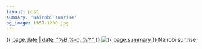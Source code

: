 ```yaml
---
layout: post
summary: 'Nairobi sunrise'
og_image: 1359-1280.jpg
---
```


<p>
 <time>
  <a href="/1359">
   {{ page.date | date: "%B %-d, %Y" }}
  </a>
 </time>
 <a href="/1359">
  <img alt="{{ page.summary }}" data-taken="5/8/2021" sizes="(min-width: 700px) 50vw, calc(100vw - 2rem)" src="{{ site.assets_url }}/1359-640.jpg" srcset="{{ site.assets_url }}/1359-320.jpg 320w, {{ site.assets_url }}/1359-640.jpg 640w, {{ site.assets_url }}/1359-960.jpg 960w, {{ site.assets_url }}/1359-1280.jpg 1280w"/>
 </a>
 <span>
  Nairobi sunrise
 </span>
</p>
